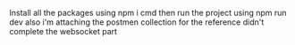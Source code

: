 Install all the packages using npm i cmd then run the project using npm run dev
also i'm attaching the postmen collection for the reference
didn't complete the websocket part